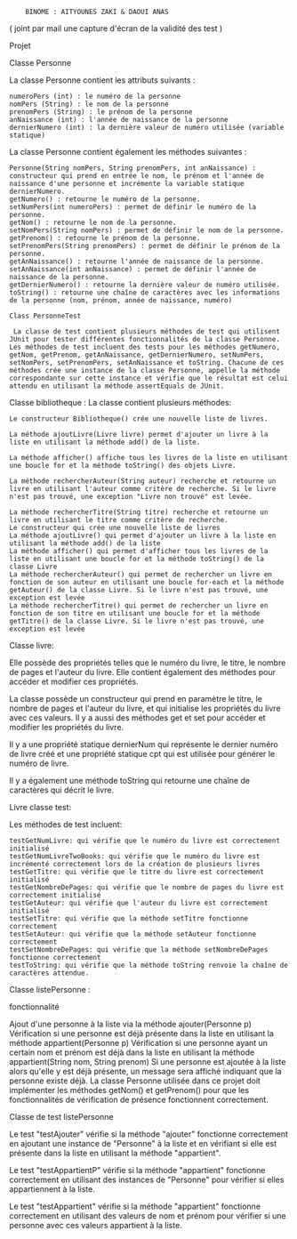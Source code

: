 
        BINOME : AITYOUNES ZAKI & DAOUI ANAS
( joint par mail une capture d'écran de la validité des test )

Projet 

Classe Personne

La classe Personne contient les attributs suivants :

    numeroPers (int) : le numéro de la personne
    nomPers (String) : le nom de la personne
    prenomPers (String) : le prénom de la personne
    anNaissance (int) : l'année de naissance de la personne
    dernierNumero (int) : la dernière valeur de numéro utilisée (variable statique)

La classe Personne contient également les méthodes suivantes :

    Personne(String nomPers, String prenomPers, int anNaissance) : constructeur qui prend en entrée le nom, le prénom et l'année de naissance d'une personne et incrémente la variable statique dernierNumero.
    getNumero() : retourne le numéro de la personne.
    setNumPers(int numeroPers) : permet de définir le numéro de la personne.
    getNom() : retourne le nom de la personne.
    setNomPers(String nomPers) : permet de définir le nom de la personne.
    getPrenom() : retourne le prénom de la personne.
    setPrenomPers(String prenomPers) : permet de définir le prénom de la personne.
    getAnNaissance() : retourne l'année de naissance de la personne.
    setAnNaissance(int anNaissance) : permet de définir l'année de naissance de la personne.
    getDernierNumero() : retourne la dernière valeur de numéro utilisée.
    toString() : retourne une chaîne de caractères avec les informations de la personne (nom, prénom, année de naissance, numéro)

    Class PersonneTest 

     La classe de test contient plusieurs méthodes de test qui utilisent JUnit pour tester différentes fonctionnalités de la classe Personne. Les méthodes de test incluent des tests pour les méthodes getNumero, getNom, getPrenom, getAnNaissance, getDernierNumero, setNumPers, setNomPers, setPrenomPers, setAnNaissance et toString. Chacune de ces méthodes crée une instance de la classe Personne, appelle la méthode correspondante sur cette instance et vérifie que le résultat est celui attendu en utilisant la méthode assertEquals de JUnit.

Classe bibliotheque :
La classe contient plusieurs méthodes:

    Le constructeur Bibliotheque() crée une nouvelle liste de livres.

    La méthode ajoutLivre(Livre livre) permet d'ajouter un livre à la liste en utilisant la méthode add() de la liste.

    La méthode afficher() affiche tous les livres de la liste en utilisant une boucle for et la méthode toString() des objets Livre.

    La méthode rechercherAuteur(String auteur) recherche et retourne un livre en utilisant l'auteur comme critère de recherche. Si le livre n'est pas trouvé, une exception "Livre non trouvé" est levée.

    La méthode rechercherTitre(String titre) recherche et retourne un livre en utilisant le titre comme critère de recherche. 
    Le constructeur qui crée une nouvelle liste de livres
    La méthode ajoutLivre() qui permet d'ajouter un livre à la liste en utilisant la méthode add() de la liste
    La méthode afficher() qui permet d'afficher tous les livres de la liste en utilisant une boucle for et la méthode toString() de la classe Livre
    La méthode rechercherAuteur() qui permet de rechercher un livre en fonction de son auteur en utilisant une boucle for-each et la méthode getAuteur() de la classe Livre. Si le livre n'est pas trouvé, une exception est levée
    La méthode rechercherTitre() qui permet de rechercher un livre en fonction de son titre en utilisant une boucle for et la méthode getTitre() de la classe Livre. Si le livre n'est pas trouvé, une exception est levée

Classe livre:

Elle possède des propriétés telles que le numéro du livre, le titre, le nombre de pages et l'auteur du livre. Elle contient également des méthodes pour accéder et modifier ces propriétés.

La classe possède un constructeur qui prend en paramètre le titre, le nombre de pages et l'auteur du livre, et qui initialise les propriétés du livre avec ces valeurs. Il y a aussi des méthodes get et set pour accéder et modifier les propriétés du livre.

Il y a une propriété statique dernierNum qui représente le dernier numéro de livre créé et une propriété statique cpt qui est utilisée pour générer le numéro de livre.

Il y a également une méthode toString qui retourne une chaîne de caractères qui décrit le livre.

Livre classe test: 

Les méthodes de test incluent:

    testGetNumLivre: qui vérifie que le numéro du livre est correctement initialisé
    testGetNumLivreTwoBooks: qui vérifie que le numéro du livre est incrémenté correctement lors de la création de plusieurs livres
    testGetTitre: qui vérifie que le titre du livre est correctement initialisé
    testGetNombreDePages: qui vérifie que le nombre de pages du livre est correctement initialisé
    testGetAuteur: qui vérifie que l'auteur du livre est correctement initialisé
    testSetTitre: qui vérifie que la méthode setTitre fonctionne correctement
    testSetAuteur: qui vérifie que la méthode setAuteur fonctionne correctement
    testSetNombreDePages: qui vérifie que la méthode setNombreDePages fonctionne correctement
    testToString: qui vérifie que la méthode toString renvoie la chaîne de caractères attendue.

Classe listePersonne :

fonctionnalité

Ajout d'une personne à la liste via la méthode ajouter(Personne p)
Vérification si une personne est déjà présente dans la liste en utilisant la méthode appartient(Personne p)
Vérification si une personne ayant un certain nom et prénom est déjà dans la liste en utilisant la méthode appartient(String nom, String prenom)
Si une personne est ajoutée à la liste alors qu'elle y est déjà présente, un message sera affiché indiquant que la personne existe déjà.
La classe Personne utilisée dans ce projet doit implémenter les méthodes getNom() et getPrenom() pour que les fonctionnalités de vérification de présence fonctionnent correctement.

Classe de test listePersonne


Le test "testAjouter" vérifie si la méthode "ajouter" fonctionne correctement en ajoutant une instance de "Personne" à la liste et en vérifiant si elle est présente dans la liste en utilisant la méthode "appartient".

Le test "testAppartientP" vérifie si la méthode "appartient" fonctionne correctement en utilisant des instances de "Personne" pour vérifier si elles appartiennent à la liste.

Le test "testAppartient" vérifie si la méthode "appartient" fonctionne correctement en utilisant des valeurs de nom et prénom pour vérifier si une personne avec ces valeurs appartient à la liste.
